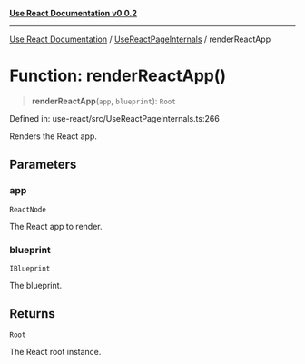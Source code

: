 [**Use React Documentation v0.0.2**](../../README.md)

***

[Use React Documentation](../../modules.md) / [UseReactPageInternals](../README.md) / renderReactApp

# Function: renderReactApp()

> **renderReactApp**(`app`, `blueprint`): `Root`

Defined in: use-react/src/UseReactPageInternals.ts:266

Renders the React app.

## Parameters

### app

`ReactNode`

The React app to render.

### blueprint

`IBlueprint`

The blueprint.

## Returns

`Root`

The React root instance.
